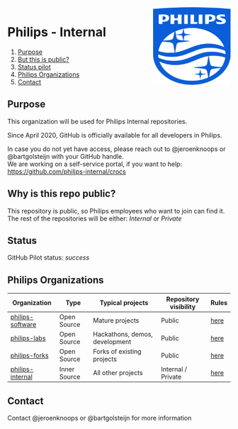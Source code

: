 <img src="./images/Philips_logo.svg" align="right" width="175px" height="175px">

# Philips - Internal

1. [Purpose](#purpose)
1. [But this is public?](#public)
1. [Status pilot](#status)
1. [Philips Organizations](#philips-organizations)
1. [Contact](#contact)

<a name="purpose"></a>
## Purpose

This organization will be used for Philips Internal repositories.

Since April 2020, GitHub is officially available for all developers in Philips.

In case you do not yet have access, please reach out to @jeroenknoops or @bartgolsteijn with your GitHub handle.<br>
We are working on a self-service portal, if you want to help: https://github.com/philips-internal/crocs

<a name="public"></a>
## Why is this repo public?

This repository is public, so Philips employees who want to join can find it. The rest of the repositories will be either: *Internal* or *Private*

<a name="status"></a>
## Status
GitHub Pilot status: *success*

<a name="philips-organizations"></a>
## Philips Organizations

| Organization      | Type         | Typical projects               | Repository visibility | Rules  |
|-------------------|--------------|--------------------------------|----------------------|--------|
| [philips-software](https://github.com/philips-software) | Open Source  | Mature projects                | Public               | [here](https://github.com/philips-software/philips-howto-open-source) |
| [philips-labs](https://github.com/philips-labs)      | Open Source  | Hackathons, demos, development | Public               | [here](https://github.com/philips-labs/about-this-organization) |
| [philips-forks](https://github.com/philips-forks)      | Open Source  | Forks of existing projects | Public               | [here](https://github.com/philips-forks/about-this-organization) |
| [philips-internal](https://github.com/philips-internal)  | Inner Source | All other projects             | Internal / Private   | [here](https://github.com/philips-internal/about-this-organization) |

<a name="contact"></a>
## Contact
Contact @jeroenknoops or @bartgolsteijn for more information
